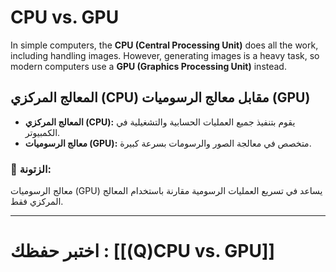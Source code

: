 
# **CPU vs. GPU**

In simple computers, the **CPU (Central Processing Unit)** does all the work, including handling images. However, generating images is a heavy task, so modern computers use a **GPU (Graphics Processing Unit)** instead.

## **المعالج المركزي (CPU) مقابل معالج الرسوميات (GPU)**

- **المعالج المركزي (CPU):** يقوم بتنفيذ جميع العمليات الحسابية والتشغيلية في الكمبيوتر.
- **معالج الرسوميات (GPU):** متخصص في معالجة الصور والرسومات بسرعة كبيرة.

### **👀 الزتونة:**

معالج الرسوميات (GPU) يساعد في تسريع العمليات الرسومية مقارنة باستخدام المعالج المركزي فقط.

---
# اختبر حفظك : [[(Q)CPU vs. GPU]]